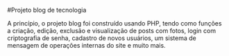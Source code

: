 #Projeto blog de tecnologia

A princípio, o projeto blog foi construído usando PHP, tendo como funções a criação, edição, exclusão e visualização de posts com fotos, login com criptografia de senha, cadastro de novos usuários, um sistema de mensagem de operações internas do site e muito mais.


